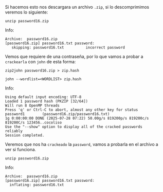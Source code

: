Si hacemos esto nos descargara un archivo `.zip`, si lo descomprimimos veremos lo siguiente:

```
unzip password16.zip
```

Info:

```
Archive:  password16.zip
[password16.zip] password16.txt password: 
   skipping: password16.txt          incorrect password
```

Vemos que requiere de una contraseña, por lo que vamos a probar a `crackearla` con `john` de esta forma:

```
zip2john password16.zip > zip.hash
```

```
john --wordlist=<WORDLIST> zip.hash
```

Info:

```
Using default input encoding: UTF-8
Loaded 1 password hash (PKZIP [32/64])
Will run 8 OpenMP threads
Press 'q' or Ctrl-C to abort, almost any other key for status
password1        (password16.zip/password16.txt)     
1g 0:00:00:00 DONE (2025-07-28 07:22) 50.00g/s 819200p/s 819200c/s 819200C/s 123456..cocoliso
Use the "--show" option to display all of the cracked passwords reliably
Session completed.
```

Veremos que nos ha `crackeado` la `password`, vamos a probarla en el archivo a ver si funciona.

```
unzip password16.zip
```

Info:

```
Archive:  password16.zip
[password16.zip] password16.txt password: 
  inflating: password16.txt
```